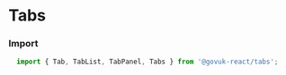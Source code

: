 Tabs
=====

### Import
```js
  import { Tab, TabList, TabPanel, Tabs } from '@govuk-react/tabs';
```
<!-- STORY -->
